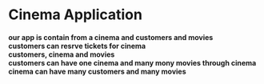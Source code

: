 <h1>Cinema Application</h1>
<h4>our app is contain from a cinema and customers and movies<br>
customers can resrve tickets for cinema<br>
customers, cinema and movies <br>
customers can have one cinema and many mony movies through cinema <br>
cinema can have many customers and many movies</h4>

